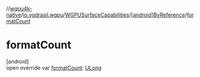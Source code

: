 //[wgpu4k-native](../../../../index.md)/[io.ygdrasil.wgpu](../../index.md)/[WGPUSurfaceCapabilities](../index.md)/[[android]ByReference](index.md)/[formatCount](format-count.md)

# formatCount

[android]\
open override var [formatCount](format-count.md): [ULong](https://kotlinlang.org/api/core/kotlin-stdlib/kotlin/-u-long/index.html)